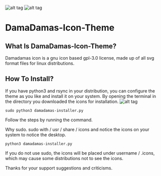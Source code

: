 ![alt tag](https://cn.pling.com/img/2/e/b/1/f4f320e5ab01d274e5b771adc5cbf692c56b.png)
![alt tag](https://cn.pling.com/img/4/e/e/1/0fe92e0692c6ba4aec48083b4d403431357e.png)

# DamaDamas-Icon-Theme

## What Is DamaDamas-Icon-Theme?
Damadamas icon is a gnu icon based gpl-3.0 license, made up of all svg format files for linux distributions.

## How To Install?
If you have python3 and rsync in your distribution, you can configure the theme as you like and install it on your system.
By opening the terminal in the directory you downloaded the icons for installation.
![alt tag](https://cn.pling.com/img/4/4/f/7/580fdea0a3872c619ea3b0c4c75505f6963e.gif)

```
sudo python3 damadamas-installer.py
```
Follow the steps by running the command.

Why sudo. sudo with / usr / share / icons and notice the icons on your system to notice the desktop.

```
python3 damadamas-installer.py
```
If you do not use sudo, the icons will be placed under username / .icons, which may cause some distributions not to see the icons.


Thanks for your support suggestions and criticisms.
